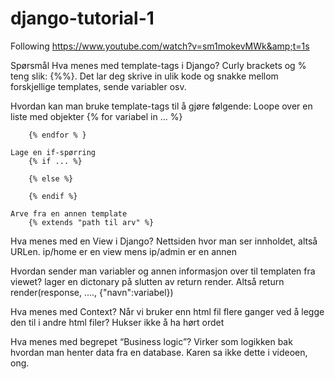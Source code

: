 # django-tutorial-1
Following https://www.youtube.com/watch?v=sm1mokevMWk&amp;t=1s

Spørsmål
Hva menes med template-tags i Django?
    Curly brackets og % teng slik: {%%}. Det lar deg skrive in ulik kode og snakke mellom forskjellige templates, sende variabler osv.

Hvordan kan man bruke template-tags til å gjøre følgende:
    Loope over en liste med objekter
        {% for variabel in ... %}

        {% endfor % }

    Lage en if-spørring
        {% if ... %}

        {% else %}
        
        {% endif %}

    Arve fra en annen template
        {% extends "path til arv" %}

Hva menes med en View i Django?
    Nettsiden hvor man ser innholdet, altså URLen. ip/home er en view mens ip/admin er en annen

Hvordan sender man variabler og annen informasjon over til templaten fra viewet?
    lager en dictonary på slutten av return render. Altså return render(response, ...., {"navn":variabel})

Hva menes med Context?
    Når vi bruker enn html fil flere ganger ved å legge den til i andre html filer? Hukser ikke å ha hørt ordet

Hva menes med begrepet “Business logic”?
    Virker som logikken bak hvordan man henter data fra en database. Karen sa ikke dette i videoen, ong.
